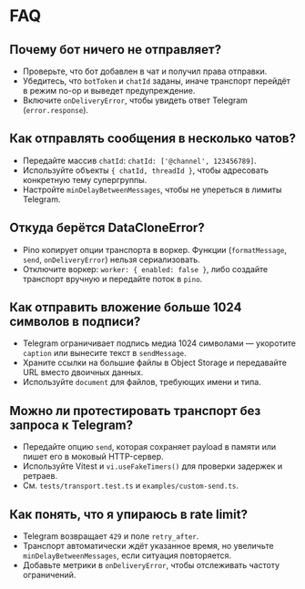 ﻿# FAQ

## Почему бот ничего не отправляет?

- Проверьте, что бот добавлен в чат и получил права отправки.
- Убедитесь, что `botToken` и `chatId` заданы, иначе транспорт перейдёт в режим no-op и выведет предупреждение.
- Включите `onDeliveryError`, чтобы увидеть ответ Telegram (`error.response`).

## Как отправлять сообщения в несколько чатов?

- Передайте массив `chatId`: `chatId: ['@channel', 123456789]`.
- Используйте объекты `{ chatId, threadId }`, чтобы адресовать конкретную тему супергруппы.
- Настройте `minDelayBetweenMessages`, чтобы не упереться в лимиты Telegram.

## Откуда берётся DataCloneError?

- Pino копирует опции транспорта в воркер. Функции (`formatMessage`, `send`, `onDeliveryError`) нельзя сериализовать.
- Отключите воркер: `worker: { enabled: false }`, либо создайте транспорт вручную и передайте поток в `pino`.

## Как отправить вложение больше 1024 символов в подписи?

- Telegram ограничивает подпись медиа 1024 символами — укоротите `caption` или вынесите текст в `sendMessage`.
- Храните ссылки на большие файлы в Object Storage и передавайте URL вместо двоичных данных.
- Используйте `document` для файлов, требующих имени и типа.

## Можно ли протестировать транспорт без запроса к Telegram?

- Передайте опцию `send`, которая сохраняет payload в памяти или пишет его в моковый HTTP-сервер.
- Используйте Vitest и `vi.useFakeTimers()` для проверки задержек и ретраев.
- См. `tests/transport.test.ts` и `examples/custom-send.ts`.

## Как понять, что я упираюсь в rate limit?

- Telegram возвращает `429` и поле `retry_after`.
- Транспорт автоматически ждёт указанное время, но увеличьте `minDelayBetweenMessages`, если ситуация повторяется.
- Добавьте метрики в `onDeliveryError`, чтобы отслеживать частоту ограничений.
